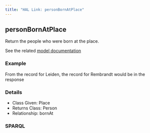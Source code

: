 ```yaml
---
title: "HAL Link: personBornAtPlace"
---
```


## personBornAtPlace

Return the people who were born at the place.

See the related [model documentation](/model/actor/#birth-and-death-formation-and-dissolution)

### Example

From the record for Leiden, the record for Rembrandt would be in the response


### Details

* Class Given: Place
* Returns Class: Person
* Relationship: bornAt


### SPARQL
```

```

